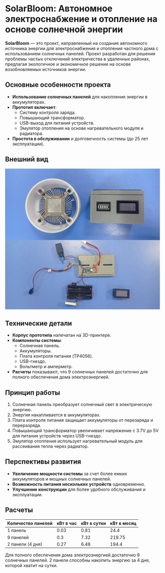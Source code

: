 # SolarBloom: Автономное электроснабжение и отопление на основе солнечной энергии

**SolarBloom** — это проект, направленный на создание автономного источника энергии для электроснабжения и отопления частного дома с использованием солнечных панелей. Проект разработан для решения проблемы частых отключений электричества в удаленных районах, предлагая экологичное и экономичное решение на основе возобновляемых источников энергии.

## Основные особенности проекта

- **Использование солнечных панелей** для накопления энергии в аккумуляторах.
- **Прототип включает**:
  - Систему контроля заряда.
  - Повышающий трансформатор.
  - USB-выход для питания устройств.
  - Эмулятор отопления на основе нагревательного модуля и радиатора.
- **Простота в обслуживании** и долговечность системы (до 25 лет эксплуатации).

## Внешний вид

![Все фотографии находятся в отдельной папке репозитория](https://github.com/pannax/SolarBloom/blob/main/photos/Photo%202.jpg)

## Технические детали

- **Корпус прототипа** напечатан на 3D-принтере.
- **Компоненты системы**:
  - Солнечная панель.
  - Аккумуляторы.
  - Плата контроля питания (TP4056).
  - USB-гнездо.
  - Вольтметр и амперметр.
- **Расчеты** показывают, что 9 солнечных панелей достаточно для полного обеспечения дома электроэнергией.

## Принцип работы

1. Солнечная панель преобразует солнечный свет в электрическую энергию.
2. Энергия накапливается в аккумуляторах.
3. Плата контроля питания защищает аккумуляторы от перезаряда и переразряда.
4. Повышающий трансформатор увеличивает напряжение с 3.7V до 5V для питания устройств через USB-гнездо.
5. Эмулятор отопления использует нагревательный модуль для рассеивания тепла через радиатор.

## Перспективы развития

- **Увеличение мощности системы** за счет более емких аккумуляторов и мощных солнечных панелей.
- **Возможность питания нескольких устройств** одновременно.
- **Улучшение конструкции** для более удобного обслуживания и эксплуатации.

## Расчеты

| Количество панелей | кВт в час | кВт в сутки | кВт в месяц |
|--------------------|-----------|-------------|-------------|
| 1 панель           | 0.03      | 0.81        | 24.4        |
| 9 панелей          | 0.3       | 7.32        | 219.75      |
| 2 панели (4 дня)   | 0.27      | 6.48        | 194.4       |

Для полного обеспечения дома электроэнергией достаточно 9 солнечных панелей. 2 панели способны накопить энергию за 4 дня, которой хватит на сутки.
